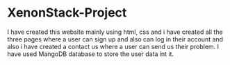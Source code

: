 # XenonStack-Project
I have created this website mainly using html, css and i have created all the three pages where a user can sign up and also can log in their account and also i have created a contact us where a user can send us their problem. I have used MangoDB database to store the user data int it.
